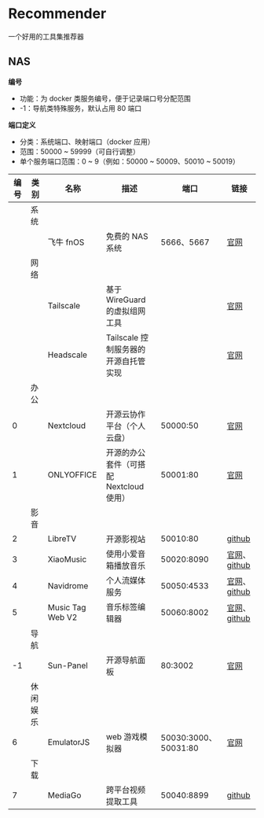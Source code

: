 # Recommender

一个好用的工具集推荐器

## NAS

**编号**

* 功能：为 docker 类服务编号，便于记录端口号分配范围
* -1：导航类特殊服务，默认占用 80 端口

**端口定义**

* 分类：系统端口、映射端口（docker 应用）
* 范围：50000 ~ 59999（可自行调整）
* 单个服务端口范围：0 ~ 9（例如：50000 ~ 50009、50010 ~ 50019）

| 编号 | 类别   | 名称               | 描述                        | 端口                  | 链接                                                                                                             |
|----|------|------------------|---------------------------|---------------------|----------------------------------------------------------------------------------------------------------------|
|    | 系统   |                  |                           |                     |                                                                                                                |
|    |      | 飞牛 fnOS          | 免费的 NAS 系统                | 5666、5667           | [官网](https://www.fnnas.com/)                                                                                   |
|    | 网络   |                  |                           |                     |                                                                                                                |
|    |      | Tailscale        | 基于 WireGuard 的虚拟组网工具      |                     | [官网](https://tailscale.com/)                                                                                   |
|    |      | Headscale        | Tailscale 控制服务器的开源自托管实现   |                     | [官网](https://headscale.net/stable/)                                                                            | 
|    | 办公   |                  |                           |                     |                                                                                                                |
| 0  |      | Nextcloud        | 开源云协作平台（个人云盘）             | 50000:50            | [官网](https://nextcloud.com/)                                                                                   |
| 1  |      | ONLYOFFICE       | 开源的办公套件（可搭配 Nextcloud 使用） | 50001:80            | [官网](https://www.onlyoffice.com/)                                                                              |
|    | 影音   |                  |                           |                     |                                                                                                                |
| 2  |      | LibreTV          | 开源影视站                     | 50010:80            | [github](https://github.com/LibreSpark/LibreTV)                                                                |
| 3  |      | XiaoMusic        | 使用小爱音箱播放音乐                | 50020:8090          | [官网](https://xdocs.hanxi.cc/)、[github](https://github.com/hanxi/xiaomusic)                                     |
| 4  |      | Navidrome        | 个人流媒体服务                   | 50050:4533          | [官网](https://www.navidrome.org/)、[github](https://github.com/navidrome/navidrome)                              |
| 5  |      | Music Tag Web V2 | 音乐标签编辑器                   | 50060:8002          | [官网](https://xiers-organization.gitbook.io/music-tag-web-v2)、[github](https://github.com/xhongc/music-tag-web) |
|    | 导航   |                  |                           |                     |                                                                                                                |
| -1 |      | Sun-Panel        | 开源导航面板                    | 80:3002             | [官网](https://doc.sun-panel.top/zh_cn/)                                                                         |
|    | 休闲娱乐 |                  |                           |                     |                                                                                                                |
| 6  |      | EmulatorJS       | web 游戏模拟器                 | 50030:3000、50031:80 | [官网](https://emulatorjs.org/)                                                                                  |
|    | 下载   |                  |                           |                     |                                                                                                                |
| 7  |      | MediaGo          | 跨平台视频提取工具                 | 50040:8899          | [github](https://github.com/caorushizi/mediago)                                                                |